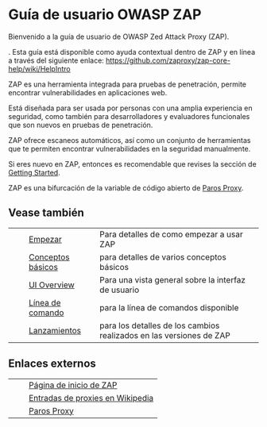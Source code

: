 # Guía de usuario OWASP ZAP #

Bienvenido a la guía de usuario de OWASP Zed Attack Proxy (ZAP).

. Esta guía está disponible como ayuda contextual dentro de ZAP y en línea a través del siguiente enlace: https://github.com/zaproxy/zap-core-help/wiki/HelpIntro

ZAP es una herramienta integrada para pruebas de penetración, permite encontrar vulnerabilidades en aplicaciones web.

Está diseñada para ser usada por personas con una amplia experiencia en seguridad, como también para desarrolladores y evaluadores funcionales que son nuevos en pruebas de penetración.

ZAP ofrece escaneos automáticos, así como un conjunto de herramientas que te permiten encontrar vulnerabilidades en la seguridad manualmente.

Si eres nuevo en ZAP, entonces es recomendable que revises la sección de [Getting Started][].

ZAP es una bifurcación de la variable de código abierto de [Paros Proxy][].

## Vease también ##

<table> 
 <tbody>
  <tr>
   <td>&nbsp;&nbsp;&nbsp;&nbsp;</td>
   <td> <a href="HelpStartStart" rel="nofollow">Empezar</a></td>
   <td>Para detalles de como empezar a usar ZAP</td>
  </tr> 
  <tr>
   <td>&nbsp;&nbsp;&nbsp;&nbsp;</td>
   <td> <a href="HelpStartConceptsConcepts" rel="nofollow">Conceptos b&aacute;sicos</a></td>
   <td>para detalles de varios conceptos b&aacute;sicos</td>
  </tr> 
  <tr>
   <td>&nbsp;&nbsp;&nbsp;&nbsp;</td>
   <td> <a href="HelpUiOverview" rel="nofollow">UI Overview</a></td>
   <td>Para una vista general sobre la interfaz de usuario</td>
  </tr> 
  <tr>
   <td>&nbsp;&nbsp;&nbsp;&nbsp;</td>
   <td> <a href="HelpCmdline" rel="nofollow">L&iacute;nea de comando</a></td>
   <td>para la l&iacute;nea de comandos disponible</td>
  </tr> 
  <tr>
   <td>&nbsp;&nbsp;&nbsp;&nbsp;</td>
   <td> <a href="HelpReleasesReleases" rel="nofollow">Lanzamientos</a></td>
   <td>para los detalles de los cambios realizados en las versiones de ZAP</td>
  </tr> 
 </tbody>
</table>

## Enlaces externos ##

<table> 
 <tbody>
  <tr>
   <td>&nbsp;&nbsp;&nbsp;&nbsp;</td>
   <td><a href="https://www.owasp.org/index.php/ZAP" rel="nofollow">P&aacute;gina de inicio de ZAP</a></td>
  </tr> 
  <tr>
   <td>&nbsp;&nbsp;&nbsp;&nbsp;</td>
   <td><a href="https://en.wikipedia.org/wiki/Proxy_server" rel="nofollow">Entradas de proxies en Wikipedia</a></td>
  </tr> 
  <tr>
   <td>&nbsp;&nbsp;&nbsp;&nbsp;</td>
   <td><a href="http://www.parosproxy.org" rel="nofollow">Paros Proxy</a></td>
  </tr> 
 </tbody>
</table>



[Getting Started]: HelpStartStart
[Paros Proxy]: HelpParos